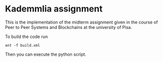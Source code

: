 
# Kademmlia assignment

This is the implementation of the midterm assignment given in the course of Peer to Peer Systems and Blockchains at the university of Pisa.

To build the code run  

``` ant -f build.xml  ```

Then you can execute the python script.